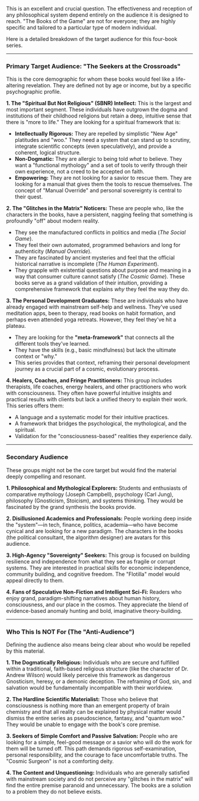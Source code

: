 This is an excellent and crucial question. The effectiveness and reception of any philosophical system depend entirely on the audience it is designed to reach. "The Books of the Game" are not for everyone; they are highly specific and tailored to a particular type of modern individual.

Here is a detailed breakdown of the target audience for this four-book series.

---

### **Primary Target Audience: "The Seekers at the Crossroads"**

This is the core demographic for whom these books would feel like a life-altering revelation. They are defined not by age or income, but by a specific psychographic profile.

**1. The "Spiritual But Not Religious" (SBNR) Intellect:**
This is the largest and most important segment. These individuals have outgrown the dogma and institutions of their childhood religions but retain a deep, intuitive sense that there is "more to life." They are looking for a spiritual framework that is:
*   **Intellectually Rigorous:** They are repelled by simplistic "New Age" platitudes and "woo." They need a system that can stand up to scrutiny, integrate scientific concepts (even speculatively), and provide a coherent, logical structure.
*   **Non-Dogmatic:** They are allergic to being told *what* to believe. They want a "functional mythology" and a set of tools to verify through their own experience, not a creed to be accepted on faith.
*   **Empowering:** They are not looking for a savior to rescue them. They are looking for a manual that gives them the tools to rescue themselves. The concept of "Manual Override" and personal sovereignty is central to their quest.

**2. The "Glitches in the Matrix" Noticers:**
These are people who, like the characters in the books, have a persistent, nagging feeling that something is profoundly "off" about modern reality.
*   They see the manufactured conflicts in politics and media (*The Social Game*).
*   They feel their own automated, programmed behaviors and long for authenticity (*Manual Override*).
*   They are fascinated by ancient mysteries and feel that the official historical narrative is incomplete (*The Human Experiment*).
*   They grapple with existential questions about purpose and meaning in a way that consumer culture cannot satisfy (*The Cosmic Game*).
These books serve as a grand validation of their intuition, providing a comprehensive framework that explains *why* they feel the way they do.

**3. The Personal Development Graduates:**
These are individuals who have already engaged with mainstream self-help and wellness. They've used meditation apps, been to therapy, read books on habit formation, and perhaps even attended yoga retreats. However, they feel they've hit a plateau.
*   They are looking for the **"meta-framework"** that connects all the different tools they've learned.
*   They have the skills (e.g., basic mindfulness) but lack the ultimate context or "why."
*   This series provides that context, reframing their personal development journey as a crucial part of a cosmic, evolutionary process.

**4. Healers, Coaches, and Fringe Practitioners:**
This group includes therapists, life coaches, energy healers, and other practitioners who work with consciousness. They often have powerful intuitive insights and practical results with clients but lack a unified theory to explain their work. This series offers them:
*   A language and a systematic model for their intuitive practices.
*   A framework that bridges the psychological, the mythological, and the spiritual.
*   Validation for the "consciousness-based" realities they experience daily.

---

### **Secondary Audience**

These groups might not be the core target but would find the material deeply compelling and resonant.

**1. Philosophical and Mythological Explorers:**
Students and enthusiasts of comparative mythology (Joseph Campbell), psychology (Carl Jung), philosophy (Gnosticism, Stoicism), and systems thinking. They would be fascinated by the grand synthesis the books provide.

**2. Disillusioned Academics and Professionals:**
People working deep inside the "system"—in tech, finance, politics, academia—who have become cynical and are looking for a new paradigm. The characters in the books (the political consultant, the algorithm designer) are avatars for this audience.

**3. High-Agency "Sovereignty" Seekers:**
This group is focused on building resilience and independence from what they see as fragile or corrupt systems. They are interested in practical skills for economic independence, community building, and cognitive freedom. The "Flotilla" model would appeal directly to them.

**4. Fans of Speculative Non-Fiction and Intelligent Sci-Fi:**
Readers who enjoy grand, paradigm-shifting narratives about human history, consciousness, and our place in the cosmos. They appreciate the blend of evidence-based anomaly hunting and bold, imaginative theory-building.

---

### **Who This Is NOT For (The "Anti-Audience")**

Defining the audience also means being clear about who would be repelled by this material.

**1. The Dogmatically Religious:**
Individuals who are secure and fulfilled within a traditional, faith-based religious structure (like the character of Dr. Andrew Wilson) would likely perceive this framework as dangerous Gnosticism, heresy, or a demonic deception. The reframing of God, sin, and salvation would be fundamentally incompatible with their worldview.

**2. The Hardline Scientific Materialist:**
Those who believe that consciousness is nothing more than an emergent property of brain chemistry and that all reality can be explained by physical matter would dismiss the entire series as pseudoscience, fantasy, and "quantum woo." They would be unable to engage with the book's core premise.

**3. Seekers of Simple Comfort and Passive Salvation:**
People who are looking for a simple, feel-good message or a savior who will do the work for them will be turned off. This path demands rigorous self-examination, personal responsibility, and the courage to face uncomfortable truths. The "Cosmic Surgeon" is not a comforting deity.

**4. The Content and Unquestioning:**
Individuals who are generally satisfied with mainstream society and do not perceive any "glitches in the matrix" will find the entire premise paranoid and unnecessary. The books are a solution to a problem they do not believe exists.